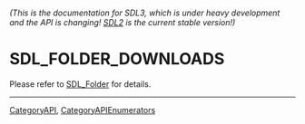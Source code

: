 ###### (This is the documentation for SDL3, which is under heavy development and the API is changing! [SDL2](https://wiki.libsdl.org/SDL2/) is the current stable version!)
# SDL_FOLDER_DOWNLOADS

Please refer to [SDL_Folder](SDL_Folder) for details.

----
[CategoryAPI](CategoryAPI), [CategoryAPIEnumerators](CategoryAPIEnumerators)

